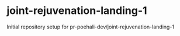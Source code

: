 # joint-rejuvenation-landing-1

Initial repository setup for pr-poehali-dev/joint-rejuvenation-landing-1